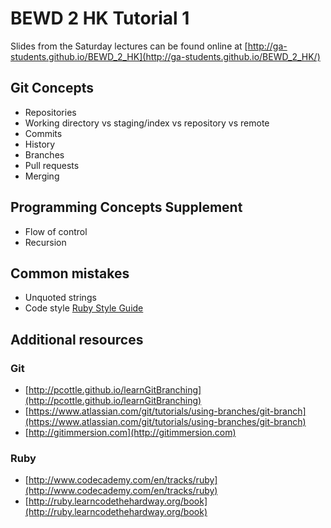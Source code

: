 BEWD 2 HK Tutorial 1
====================
Slides from the Saturday lectures can be found online at
[http://ga-students.github.io/BEWD_2_HK](http://ga-students.github.io/BEWD_2_HK/)

Git Concepts
------------
* Repositories
* Working directory vs staging/index vs repository vs remote
* Commits
* History
* Branches
* Pull requests
* Merging

Programming Concepts Supplement
-------------------------------
* Flow of control
* Recursion

Common mistakes
---------------
* Unquoted strings
* Code style [Ruby Style Guide](https://github.com/bbatsov/ruby-style-guide)

Additional resources
--------------------
### Git
* [http://pcottle.github.io/learnGitBranching](http://pcottle.github.io/learnGitBranching)
* [https://www.atlassian.com/git/tutorials/using-branches/git-branch](https://www.atlassian.com/git/tutorials/using-branches/git-branch)
* [http://gitimmersion.com](http://gitimmersion.com)

### Ruby
* [http://www.codecademy.com/en/tracks/ruby](http://www.codecademy.com/en/tracks/ruby)
* [http://ruby.learncodethehardway.org/book](http://ruby.learncodethehardway.org/book)
